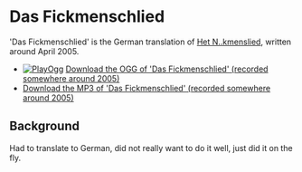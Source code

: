 # Das Fickmenschlied

'Das Fickmenschlied' is the German translation of [Het N..kmenslied](HetNeukmenslied.md),
written around April 2005.

 * [![PlayOgg](http://static.fsf.org/playogg/Play_ogg_80x15.png "I support PlayOgg!")](http://playogg.org) [Download the OGG of 'Das Fickmenschlied' (recorded somewhere around 2005)](http://www.richelbilderbeek.nl/CD04_02DasFickmenschLied.ogg)
 * [Download the MP3 of 'Das Fickmenschlied' (recorded somewhere around 2005)](http://www.richelbilderbeek.nl/CD04_02DasFickmenschlied.mp3)

## Background

Had to translate to German, did not really want to do it well,
just did it on the fly. 
